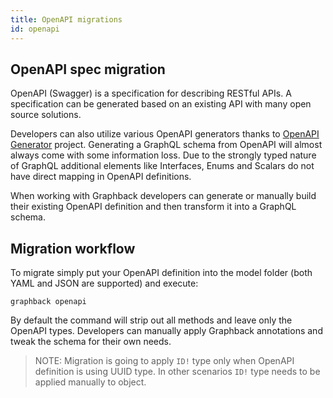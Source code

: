```yaml
---
title: OpenAPI migrations
id: openapi
---
```


## OpenAPI spec migration

OpenAPI (Swagger) is a specification for describing RESTful APIs.
A specification can be generated based on an existing API with many open source solutions. 

Developers can also utilize various OpenAPI generators thanks to [OpenAPI Generator](https://openapi-generator.tech) project.
Generating a GraphQL schema from OpenAPI will almost always come with some information loss.
Due to the strongly typed nature of GraphQL additional elements like Interfaces, Enums and Scalars 
do not have direct mapping in OpenAPI definitions. 

When working with Graphback developers can generate or manually build their existing 
OpenAPI definition and then transform it into a GraphQL schema.

## Migration workflow

To migrate simply put your OpenAPI definition into the model folder (both YAML and JSON are supported)
and execute:

`graphback openapi` 

By default the command will strip out all methods and leave only the OpenAPI types.
Developers can manually apply Graphback annotations and tweak the schema for their own needs.

> NOTE: Migration is going to apply `ID!` type only when OpenAPI definition is 
using UUID type. In other scenarios `ID!` type needs to be applied manually to 
object.